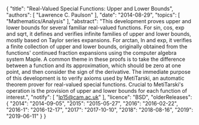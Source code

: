 {
    "title": "Real-Valued Special Functions: Upper and Lower Bounds",
    "authors": [
        "Lawrence C. Paulson"
    ],
    "date": "2014-08-29",
    "topics": [
        "Mathematics/Analysis"
    ],
    "abstract": "This development proves upper and lower bounds for several familiar real-valued functions. For sin, cos, exp and sqrt, it defines and verifies infinite families of upper and lower bounds, mostly based on Taylor series expansions. For arctan, ln and exp, it verifies a finite collection of upper and lower bounds, originally obtained from the functions' continued fraction expansions using the computer algebra system Maple. A common theme in these proofs is to take the difference between a function and its approximation, which should be zero at one point, and then consider the sign of the derivative. The immediate purpose of this development is to verify axioms used by MetiTarski, an automatic theorem prover for real-valued special functions. Crucial to MetiTarski's operation is the provision of upper and lower bounds for each function of interest.",
    "notify": [
        "lp15@cam.ac.uk"
    ],
    "licence": "BSD",
    "olderReleases": {
        "2014": "2014-09-05",
        "2015": "2015-05-27",
        "2016": "2016-02-22",
        "2016-1": "2016-12-17",
        "2017": "2017-10-10",
        "2018": "2018-08-16",
        "2019": "2019-06-11"
    }
}